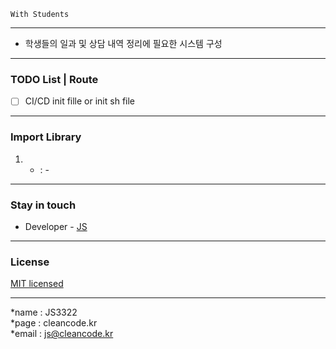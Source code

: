 ```
With Students
```

---
- 학생들의 일과 및 상담 내역 정리에 필요한 시스템 구성

---
### TODO List | Route
- [ ] CI/CD init fille or init sh file

---
### Import Library
1. - : -

---
### Stay in touch
- Developer - [JS](https://cleancode.kr)

---
### License
[MIT licensed](LICENSE)

---
*name : JS3322  
*page : cleancode.kr    
*email : js@cleancode.kr
